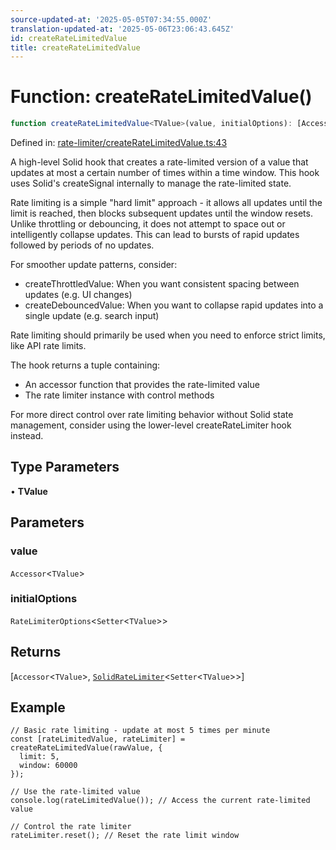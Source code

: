 ```yaml
---
source-updated-at: '2025-05-05T07:34:55.000Z'
translation-updated-at: '2025-05-06T23:06:43.645Z'
id: createRateLimitedValue
title: createRateLimitedValue
---
```


<!-- DO NOT EDIT: this page is autogenerated from the type comments -->

# Function: createRateLimitedValue()

```ts
function createRateLimitedValue<TValue>(value, initialOptions): [Accessor<TValue>, SolidRateLimiter<Setter<TValue>>]
```

Defined in: [rate-limiter/createRateLimitedValue.ts:43](https://github.com/TanStack/pacer/blob/main/packages/solid-pacer/src/rate-limiter/createRateLimitedValue.ts#L43)

A high-level Solid hook that creates a rate-limited version of a value that updates at most a certain number of times within a time window.
This hook uses Solid's createSignal internally to manage the rate-limited state.

Rate limiting is a simple "hard limit" approach - it allows all updates until the limit is reached, then blocks
subsequent updates until the window resets. Unlike throttling or debouncing, it does not attempt to space out
or intelligently collapse updates. This can lead to bursts of rapid updates followed by periods of no updates.

For smoother update patterns, consider:
- createThrottledValue: When you want consistent spacing between updates (e.g. UI changes)
- createDebouncedValue: When you want to collapse rapid updates into a single update (e.g. search input)

Rate limiting should primarily be used when you need to enforce strict limits, like API rate limits.

The hook returns a tuple containing:
- An accessor function that provides the rate-limited value
- The rate limiter instance with control methods

For more direct control over rate limiting behavior without Solid state management,
consider using the lower-level createRateLimiter hook instead.

## Type Parameters

• **TValue**

## Parameters

### value

`Accessor`\<`TValue`\>

### initialOptions

`RateLimiterOptions`\<`Setter`\<`TValue`\>\>

## Returns

\[`Accessor`\<`TValue`\>, [`SolidRateLimiter`](../interfaces/solidratelimiter.md)\<`Setter`\<`TValue`\>\>\]

## Example

```tsx
// Basic rate limiting - update at most 5 times per minute
const [rateLimitedValue, rateLimiter] = createRateLimitedValue(rawValue, {
  limit: 5,
  window: 60000
});

// Use the rate-limited value
console.log(rateLimitedValue()); // Access the current rate-limited value

// Control the rate limiter
rateLimiter.reset(); // Reset the rate limit window
```

